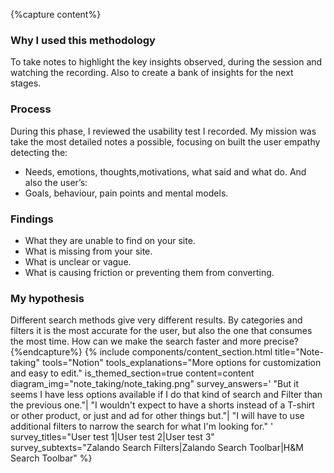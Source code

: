 {%capture content%}
### Why I used this methodology

To take notes to highlight the key insights observed, during the session and watching the recording. Also to create a bank of insights for the next stages.

### Process
During this phase, I reviewed the usability test I recorded. My mission was take the most detailed notes a possible, focusing on built the user empathy detecting the:

* Needs, emotions, thoughts,motivations, what said and what do.
And also the user’s:
* Goals, behaviour, pain points and mental models.

### Findings
*  What they are unable to find on your site.
*  What is missing from your site.
*  What is unclear or vague.
*  What is causing friction or preventing them from converting.
### My hypothesis
Different search methods give very different results. By categories and filters it is the most accurate for the user, but also the one that consumes the most time. How can we make the search faster and more precise?
{%endcapture%}
{%
include components/content_section.html
title="Note-taking"
tools="Notion"
tools_explanations="More options for customization and easy to edit."
is_themed_section=true
content=content
diagram_img="note_taking/note_taking.png"
survey_answers='
"But it seems I have less options available if I do that kind of search and Filter than the previous one."|
"I wouldn\'t expect to have a shorts instead of a T-shirt or other product, or just and ad for other things but."|
"I will have to use additional filters to narrow the search for what I\'m looking for."
'
survey_titles="User test 1|User test 2|User test 3"
survey_subtexts="Zalando Search Filters|Zalando Search Toolbar|H&M Search Toolbar"
%}

